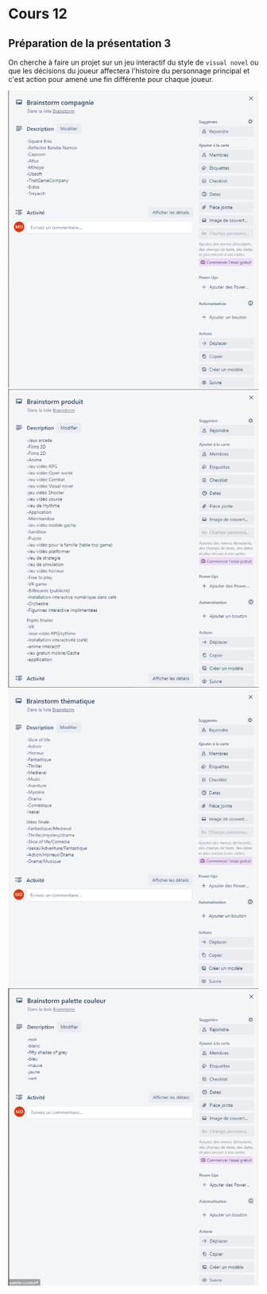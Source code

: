 # Cours 12
## Préparation de la présentation 3 
On cherche à faire un projet sur un jeu interactif du style de ``visual novel`` ou que les décisions du joueur affectera l'histoire du personnage principal et c'est action pour amené une fin différente pour chaque joueur.

![](Images/image%20trello%201.png) 
![](Images/image%20trello%202.png) 
![](Images/image%20trello%203.png) 
![](Images/image%20trello%204.png) 
